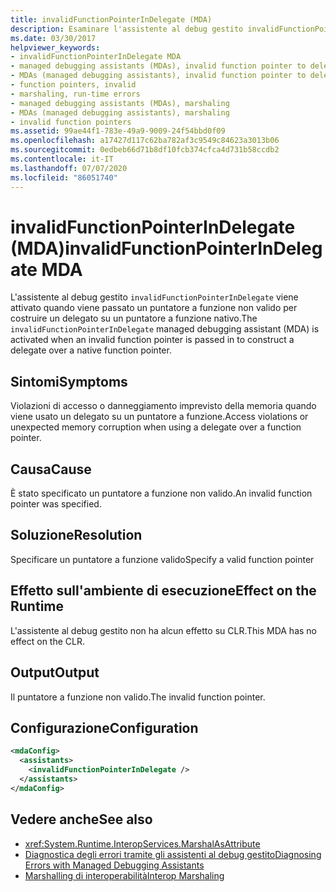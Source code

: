 ```yaml
---
title: invalidFunctionPointerInDelegate (MDA)
description: Esaminare l'assistente al debug gestito invalidFunctionPointerInDelegate, che viene richiamato se viene passato un puntatore a funzione non valido per creare un delegato.
ms.date: 03/30/2017
helpviewer_keywords:
- invalidFunctionPointerInDelegate MDA
- managed debugging assistants (MDAs), invalid function pointer to delegates
- MDAs (managed debugging assistants), invalid function pointer to delegates
- function pointers, invalid
- marshaling, run-time errors
- managed debugging assistants (MDAs), marshaling
- MDAs (managed debugging assistants), marshaling
- invalid function pointers
ms.assetid: 99ae44f1-783e-49a9-9009-24f54bbd0f09
ms.openlocfilehash: a17427d117c62ba782af3c9549c84623a3013b06
ms.sourcegitcommit: 0edbeb66d71b8df10fcb374cfca4d731b58ccdb2
ms.contentlocale: it-IT
ms.lasthandoff: 07/07/2020
ms.locfileid: "86051740"
---
```

# <a name="invalidfunctionpointerindelegate-mda"></a><span data-ttu-id="839ce-103">invalidFunctionPointerInDelegate (MDA)</span><span class="sxs-lookup"><span data-stu-id="839ce-103">invalidFunctionPointerInDelegate MDA</span></span>
<span data-ttu-id="839ce-104">L'assistente al debug gestito `invalidFunctionPointerInDelegate` viene attivato quando viene passato un puntatore a funzione non valido per costruire un delegato su un puntatore a funzione nativo.</span><span class="sxs-lookup"><span data-stu-id="839ce-104">The `invalidFunctionPointerInDelegate` managed debugging assistant (MDA) is activated when an invalid function pointer is passed in to construct a delegate over a native function pointer.</span></span>  
  
## <a name="symptoms"></a><span data-ttu-id="839ce-105">Sintomi</span><span class="sxs-lookup"><span data-stu-id="839ce-105">Symptoms</span></span>  
 <span data-ttu-id="839ce-106">Violazioni di accesso o danneggiamento imprevisto della memoria quando viene usato un delegato su un puntatore a funzione.</span><span class="sxs-lookup"><span data-stu-id="839ce-106">Access violations or unexpected memory corruption when using a delegate over a function pointer.</span></span>  
  
## <a name="cause"></a><span data-ttu-id="839ce-107">Causa</span><span class="sxs-lookup"><span data-stu-id="839ce-107">Cause</span></span>  
 <span data-ttu-id="839ce-108">È stato specificato un puntatore a funzione non valido.</span><span class="sxs-lookup"><span data-stu-id="839ce-108">An invalid function pointer was specified.</span></span>  
  
## <a name="resolution"></a><span data-ttu-id="839ce-109">Soluzione</span><span class="sxs-lookup"><span data-stu-id="839ce-109">Resolution</span></span>  
 <span data-ttu-id="839ce-110">Specificare un puntatore a funzione valido</span><span class="sxs-lookup"><span data-stu-id="839ce-110">Specify a valid function pointer</span></span>  
  
## <a name="effect-on-the-runtime"></a><span data-ttu-id="839ce-111">Effetto sull'ambiente di esecuzione</span><span class="sxs-lookup"><span data-stu-id="839ce-111">Effect on the Runtime</span></span>  
 <span data-ttu-id="839ce-112">L'assistente al debug gestito non ha alcun effetto su CLR.</span><span class="sxs-lookup"><span data-stu-id="839ce-112">This MDA has no effect on the CLR.</span></span>  
  
## <a name="output"></a><span data-ttu-id="839ce-113">Output</span><span class="sxs-lookup"><span data-stu-id="839ce-113">Output</span></span>  
 <span data-ttu-id="839ce-114">Il puntatore a funzione non valido.</span><span class="sxs-lookup"><span data-stu-id="839ce-114">The invalid function pointer.</span></span>  
  
## <a name="configuration"></a><span data-ttu-id="839ce-115">Configurazione</span><span class="sxs-lookup"><span data-stu-id="839ce-115">Configuration</span></span>  
  
```xml  
<mdaConfig>  
  <assistants>  
    <invalidFunctionPointerInDelegate />  
  </assistants>  
</mdaConfig>  
```  
  
## <a name="see-also"></a><span data-ttu-id="839ce-116">Vedere anche</span><span class="sxs-lookup"><span data-stu-id="839ce-116">See also</span></span>

- <xref:System.Runtime.InteropServices.MarshalAsAttribute>
- [<span data-ttu-id="839ce-117">Diagnostica degli errori tramite gli assistenti al debug gestito</span><span class="sxs-lookup"><span data-stu-id="839ce-117">Diagnosing Errors with Managed Debugging Assistants</span></span>](diagnosing-errors-with-managed-debugging-assistants.md)
- [<span data-ttu-id="839ce-118">Marshalling di interoperabilità</span><span class="sxs-lookup"><span data-stu-id="839ce-118">Interop Marshaling</span></span>](../interop/interop-marshaling.md)
